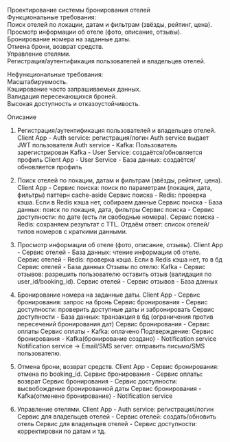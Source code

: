 Проектирование системы бронирования отелей  
Функциональные требования:  
Поиск отелей по локации, датам и фильтрам (звёзды, рейтинг, цена).  
Просмотр информации об отеле (фото, описание, отзывы).  
Бронирование номера на заданные даты.  
Отмена брони, возврат средств.  
Управление отелями.  
Регистрация/аутентификация пользователей и владельцев отелей.  

Нефункциональные требования:  
Масштабируемость.  
Кэширование часто запрашиваемых данных.  
Валидация пересекающихся броней.  
Высокая доступность и отказоустойчивость.  

Описание  

1. Регистрация/аутентификация пользователей и владельцев отелей.
Client App - Auth service: регистрация/логин
Auth service выдает JWT пользователя
Auth service - Kafka: Пользователь зарегистрирован
Kafka - User Service: создаётся/обновляется профиль
Client App - User Service - База данных: создаётся/обновляется профиль

2. Поиск отелей по локации, датам и фильтрам (звёзды, рейтинг, цена).
Client App - Сервис поиска: поиск по параметрам (локация, дата, фильтры)
паттерн cache-aside
Сервис поиска - Redis: проверка кэша. Если в Redis кэша нет, собираем данные
Сервис поиска - База данных: поиск по локация, дата, фильтры
Сервис поиска - Сервис доступности: по дате (есть ли свободные номера).
Сервис поиска - Redis: сохраняем результат с TTL.
Отдаём ответ: список отелей/типов номеров с краткими данными.

3. Просмотр информации об отеле (фото, описание, отзывы).
Client App - Сервис отелей - База данных: чтение информации об отеле.
Сервис отелей - Redis: проверка кэша. Если в Redis кэша нет, то в бд
Сервис отелей - База данных
Отзывы по отелю: 
Kafka - Сервис отзывов: разрешить пользователю оставить отзыв (валидация по user_id/booking_id).
Сервис отелей - Сервис отзывов - База данных

4. Бронирование номера на заданные даты.
Client App - Сервис бронирования: запрос на бронь
Сервис бронирования - Сервис доступности: проверить доступные даты и забронировать
Сервис доступности - База данных: транзакция в бд (ограничения против пересечений бронирования дат)
Сервис бронирования - Сервис оплаты
Сервис оплаты - Kafka: оплачено
Подтверждение:
Сервис бронирования - Kafka(бронирование создано) - Notification service
Notification service → Email/SMS server: отправить письмо/SMS пользователю.

5. Отмена брони, возврат средств.
Client App - Сервис бронирования: отмена по booking_id.
Сервис бронирования - Сервис оплаты: возврат
Сервис бронирования - Сервис доступности: высвобождение бронированной даты
Сервис бронирования - Kafka(отменено бронирование) - Notification service

6. Управление отелями.
Client App - Auth service: регистрация/логин
Сервис для владельцев отелей - Сервис отелей: создать/обновить отель
Сервис для владельцев отелей - Сервис доступности: корректировки по датам и тд.
